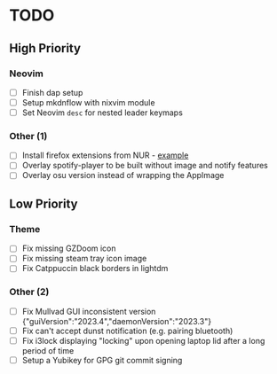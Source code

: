 # TODO

## High Priority

### Neovim

- [ ] Finish dap setup
- [ ] Setup mkdnflow with nixvim module
- [ ] Set Neovim `desc` for nested leader keymaps

### Other (1)

- [ ] Install firefox extensions from NUR - [example](https://github.com/rhoriguchi/nixos-setup/blob/master/flake.nix)
- [ ] Overlay spotify-player to be built without image and notify features
- [ ] Overlay osu version instead of wrapping the AppImage

## Low Priority

### Theme

- [ ] Fix missing GZDoom icon
- [ ] Fix missing steam tray icon image
- [ ] Fix Catppuccin black borders in lightdm

### Other (2)

- [ ] Fix Mullvad GUI inconsistent version {"guiVersion":"2023.4","daemonVersion":"2023.3"}
- [ ] Fix can't accept dunst notification (e.g. pairing bluetooth)
- [ ] Fix i3lock displaying "locking" upon opening laptop lid after a long period of time
- [ ] Setup a Yubikey for GPG git commit signing
